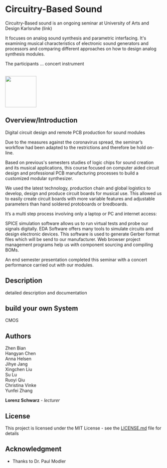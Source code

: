 # Circuitry-Based Sound

Circuitry-Based sound is an ongoing seminar at University of Arts and Design Karlsruhe (link)

It focuses on analog sound synthesis and parametric interfacing. It's examining musical characteristics of electronic sound generators and processors and comparing different approaches on how to design analog synthesis modules.

The participants ... concert instrument


<br />

<img src="https://github.com/clswa/Circuitry-Based-Sound/blob/master/img/CBS_uSine.jpg" width=100>


## Overview/Introduction

Digital circuit design and remote PCB production for sound modules <p />
Due to the measures against the coronavirus spread, the seminar’s workflow had been adapted to the restrictions and therefore be hold on-line.

Based on previous's semesters studies of logic chips for sound creation and its musical applications, this course focused on computer aided circuit design and professional PCB manufacturing processes to build a customized modular synthesizer.

We used the latest technology, production chain and global logistics to develop, design and produce circuit boards for musical use. This allowed us to easily create circuit boards with more variable features and adjustable parameters than hand soldered protoboards or bredboards.

It’s a multi step process involving only a laptop or PC and internet access:

SPICE simulation software allows us to run virtual tests and probe our signals digitally.
EDA Software offers many tools to simulate circuits and design electronic devices. This software is used to generate Gerber format files which will be send to our manufacturer.
Web browser project management programs help us with component sourcing and compiling BOMs.

An end semester presentation completed this seminar with a concert performance carried out with our modules.

## Description

detailed description and documentation


## build your own System

CMOS


## Authors


Zhen Bian <br />
Hangyan Chen <br />
Anna Helsen <br />
Jihye Jang <br />
Xingchen Liu <br />
Su Lu <br />
Ruoyi Qiu <br />
Christina Vinke <br />
Yunfei Zhang <br />

**Lorenz Schwarz** - *lecturer* 

## License

This project is licensed under the MIT License - see the [LICENSE.md](LICENSE.md) file for details

## Acknowledgment

* Thanks to Dr. Paul Modler

